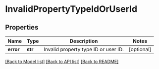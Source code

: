# InvalidPropertyTypeIdOrUserId

## Properties
Name | Type | Description | Notes
------------ | ------------- | ------------- | -------------
**error** | **str** | Invalid property type ID or user ID. | [optional] 

[[Back to Model list]](../README.md#documentation-for-models) [[Back to API list]](../README.md#documentation-for-api-endpoints) [[Back to README]](../README.md)

